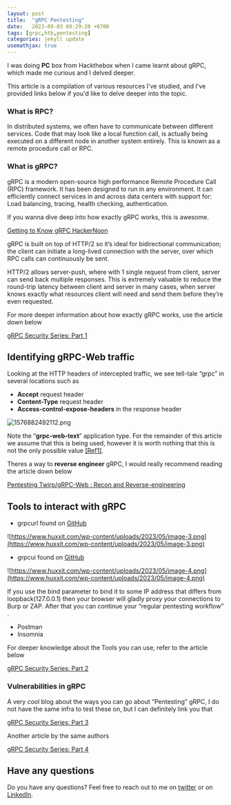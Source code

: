 ```yaml
---
layout: post
title:  "gRPC Pentesting"
date:   2023-09-03 09:29:20 +0700
tags: [grpc,htb,pentesting]
categories: jekyll update
usemathjax: true
---
```

I was doing **PC** box from Hackthebox when I came learnt about gRPC, which made me curious and I delved deeper.

This article is a compilation of various resources I've studied, and I've provided links below if you'd like to delve deeper into the topic.

### What is RPC?

In distributed systems, we often have to communicate between different services. Code that may look like a local function call, is actually being executed on a different node in another system entirely. This is known as a remote procedure call or RPC.

### What is gRPC?

gRPC is a modern open-source high performance Remote Procedure Call (RPC) framework. It has been designed to run in any environment. It can efficiently connect services in and across data centers with support for: Load balancing, tracing, health checking, authentication.

If you wanna dive deep into how exactly gRPC works, this is awesome.

[Getting to Know gRPC HackerNoon](https://hackernoon.com/getting-to-know-grpc)

gRPC is built on top of HTTP/2 so it’s ideal for bidirectional communication; the client can initiate a long-lived connection with the server, over which RPC calls can continuously be sent.

HTTP/2 allows server-push, where with 1 single request from client, server can send back multiple responses. This is extremely valuable to reduce the round-trip latency between client and server in many cases, when server knows exactly what resources client will need and send them before they’re even requested.

For more deeper information about how exactly gRPC works, use the article down below

[gRPC Security Series: Part 1](https://medium.com/@ibm_ptc_security/grpc-security-series-part-1-c0059362c4b5)

## **Identifying gRPC-Web traffic**

Looking at the HTTP headers of intercepted traffic, we see tell-tale “grpc” in several locations such as

- **Accept** request header
- **Content-Type** request header
- **Access-control-expose-headers** in the response header

![1576882492112.png](https://cdn.discordapp.com/attachments/754676865230176398/1147946198280458340/1576882492112.png)

Note the “**grpc-web-text**” application type. For the remainder of this article we assume that this is being used, however it is worth nothing that this is not the only possible value [[Ref1]](https://github.com/grpc/grpc-web#wire-format-mode).

Theres a way to **reverse engineer** gRPC, I would really recommend reading the article down below

[Pentesting Twirp/gRPC-Web : Recon and Reverse-engineering](https://www.linkedin.com/pulse/pentesting-grpc-web-recon-reverse-engineering-marouane-belabbassi/)

## Tools to interact with gRPC

- grpcurl found on [GitHub](https://github.com/fullstorydev/grpcurl)

![https://www.huxxit.com/wp-content/uploads/2023/05/image-3.png](https://www.huxxit.com/wp-content/uploads/2023/05/image-3.png)

- grpcui found on [GitHub](https://github.com/fullstorydev/grpcui)

![https://www.huxxit.com/wp-content/uploads/2023/05/image-4.png](https://www.huxxit.com/wp-content/uploads/2023/05/image-4.png)

If you use the bind parameter to bind it to some IP address that differs from loopback(127.0.0.1) then your browser will gladly proxy your connections to Burp or ZAP. After that you can continue your “regular pentesting workflow” .

- Postman
- Insomnia

For deeper knowledge about the Tools you can use, refer to the article below

[gRPC Security Series: Part 2](https://medium.com/@ibm_ptc_security/grpc-security-series-part-2-b1fd38f8cd88)

### Vulnerabilities in gRPC

A very cool blog about the ways you can go about “Pentesting” gRPC,
I do not have the same infra to test these on, but I can definitely link you that

[gRPC Security Series: Part 3](https://medium.com/@ibm_ptc_security/grpc-security-series-part-3-c92f3b687dd9)

Another article by the same authors

[gRPC Security Series: Part 4](https://medium.com/@ibm_ptc_security/grpc-security-series-part-4-f1c260bbb00a)

## Have any questions
Do you have any questions? Feel free to reach out to me on [twitter](https://twitter.com/rach1tarora) or on [LinkedIn](https://www.linkedin.com/in/rach1tarora/).
